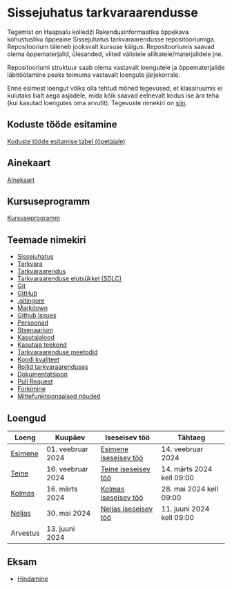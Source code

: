 # Sissejuhatus tarkvaraarendusse

Tegemist on Haapsalu kolledži Rakendusinformaatika õppekava kohustusliku õppeaine Sissejuhatus tarkvaraarendusse repositooriumiga. Repositoorium täieneb jooksvalt kursuse käigus. Repositooriumis saavad olema õppematerjalid, ülesanded, viited välistele allikatele/materjalidele jne.

Repositooriumi struktuur saab olema vastavalt loengutele ja õppematerjalide läbitöötamine peaks toimuma vastavalt loengute järjekorrale.

Enne esimest loengut võiks olla tehtud mõned tegevused, et klassiruumis ei kulutaks liialt aega asjadele, mida kõik saavad eelnevalt kodus ise ära teha (kui kasutad loengutes oma arvutit). Tegevuste nimekiri on [siin](lessons/enne_loenguid.md).

## Koduste tööde esitamine

[Koduste tööde esitamise tabel (õpetajale)](https://docs.google.com/spreadsheets/d/1nQHGV_-T3g5AZgdZ8NJBsLq_kFgqQMBoCDQNIkoTBfA/edit?usp=sharing)

## Ainekaart

[Ainekaart](docs/ainekaart.md)

## Kursuseprogramm

[Kursuseprogramm](docs/kursuseprogramm.md)

## Teemade nimekiri

- [Sissejuhatus](concepts/sissejuhatus/README.md)
- [Tarkvara](concepts/tarkvara/README.md)
- [Tarkvaraarendus](concepts/tarkvaraarendus/README.md)
- [Tarkvaraarenduse elutsükkel (SDLC)](concepts/SDLC/README.md)
- [Git](concepts/git/README.md)
- [GitHub](concepts/github/README.md)
- [.gitingore](concepts/gitignore/README.md)
- [Markdown](concepts/markdown/README.md)
- [Github Issues](concepts/githubissues/README.md)
- [Persoonad](concepts/persoona/README.md)
- [Stsenaarium](concepts/stsenaarium/README.md)
- [Kasutajalood](concepts/kasutajalugu/README.md)
- [Kasutaja teekond](concepts/kasutajateekond/README.md)
- [Tarkvaraarenduse meetodid](concepts/arendusmeetodid/README.md)
- [Koodi kvaliteet](concepts/koodikvaliteet/README.md)
- [Rollid tarkvaraarenduses](concepts/rollid/README.md)
- [Dokumentatsioon](concepts/dokumentatsioon/README.md)
- [Pull Request](concepts/pullrequest/README.md)
- [Forkimine](concepts/fork/README.md)
- [Mittefunktsionaalsed nõuded](concepts/mittefunktsionaalsednouded/README.md)

## Loengud

| Loeng | Kuupäev | Iseseisev töö | Tähtaeg |
|-------|---------|----------------|---------|
| [Esimene](lessons/loeng_01/README.md) | 01. veebruar 2024 | [Esimene iseseisev töö](./docs/kodusedtood/kodune_01.md) | 14. veebruar 2024 |
| [Teine](lessons/loeng_02/README.md) | 16. veebruar 2024 | [Teine iseseisev töö](./docs/kodusedtood/kodune_02.md) | 14. märts 2024 kell 09:00 |
| [Kolmas](lessons/loeng_03/README.md) | 16. märts 2024 | [Kolmas iseseisev töö](./docs/kodusedtood/kodune_03.md) | 28. mai 2024 kell 09:00 |
| [Neljas](lessons/loeng_04/README.md) | 30. mai 2024 | [Neljas iseseisev töö](./docs/kodusedtood/kodune_04.md) | 11. juuni 2024 kell 09:00 |
| Arvestus | 13. juuni 2024 |  |  |

## Eksam

- [Hindamine]()
